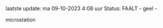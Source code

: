 laatste update: 
ma 09-10-2023  4:08   uur 
Status: FAALT - geel - 
<div class="service Y">microstation</div>
